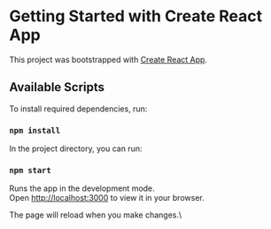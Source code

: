 # Getting Started with Create React App

This project was bootstrapped with [Create React App](https://github.com/facebook/create-react-app).

## Available Scripts

To install required dependencies, run: 

### `npm install`

In the project directory, you can run:

### `npm start`

Runs the app in the development mode.\
Open [http://localhost:3000](http://localhost:3000) to view it in your browser.

The page will reload when you make changes.\
